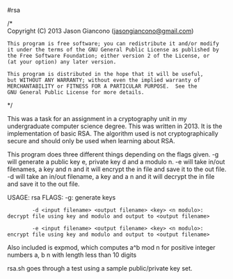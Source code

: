 #rsa

/*  
    Copyright (C) 2013 Jason Giancono (jasongiancono@gmail.com)

    This program is free software; you can redistribute it and/or modify
    it under the terms of the GNU General Public License as published by
    the Free Software Foundation; either version 2 of the License, or
    (at your option) any later version.

    This program is distributed in the hope that it will be useful,
    but WITHOUT ANY WARRANTY; without even the implied warranty of
    MERCHANTABILITY or FITNESS FOR A PARTICULAR PURPOSE.  See the
    GNU General Public License for more details.
*/

This was a task for an assignment in a cryptography unit in my undergraduate computer science degree. This was written in 2013. It is the implementation of basic RSA. The algorithm used is not cryptographically secure and should only be used when learning about RSA.

This program does three different things depending on the  flags given. 
-g will generate a public key e, private key d and a modulo n. 
-e will take in/out filenames, a key and n and it will encrypt the in file and save it to the out file. 
-d will take an in/out filename, a key and a n and it will decrypt the in file and save it to the out file. 


 USAGE: rsa <FLAG>
 FLAGS:     -g: generate keys
            
            -d <input filename> <output filename> <key> <n modulo>: decrypt file using key and modulo and output to <output filename>
            
            -e <input filename> <output filename> <key> <n modulo>: encrypt file using key and modulo and output to <output filename>
            
Also included is expmod, which computes a^b mod n for positive integer numbers a, b n with length less than 10 digits

rsa.sh goes through a test using a sample public/private key set.